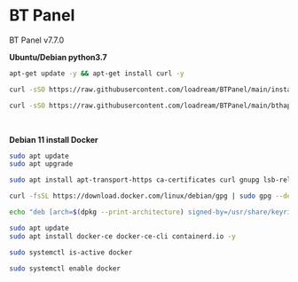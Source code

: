 # BT Panel
BT Panel v7.7.0

**Ubuntu/Debian python3.7**

```Bash
apt-get update -y && apt-get install curl -y
```

```Bash
curl -sSO https://raw.githubusercontent.com/loadream/BTPanel/main/install/install_panel.sh && bash install_panel.sh
```

```Bash
curl -sSO https://raw.githubusercontent.com/loadream/BTPanel/main/bthappy/one_key_happy.sh && bash one_key_happy.sh
```

&nbsp;

**Debian 11 install Docker**

```Bash
sudo apt update
sudo apt upgrade
```

```Bash
sudo apt install apt-transport-https ca-certificates curl gnupg lsb-release -y
```

```Bash
curl -fsSL https://download.docker.com/linux/debian/gpg | sudo gpg --dearmor -o /usr/share/keyrings/docker-archive-keyring.gpg
```

```Bash
echo "deb [arch=$(dpkg --print-architecture) signed-by=/usr/share/keyrings/docker-archive-keyring.gpg] https://download.docker.com/linux/debian $(lsb_release -cs) stable" | sudo tee /etc/apt/sources.list.d/docker.list > /dev/null
```

```Bash
sudo apt update
sudo apt install docker-ce docker-ce-cli containerd.io -y
```

```Bash
sudo systemctl is-active docker
```

```Bash
sudo systemctl enable docker
```
